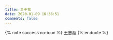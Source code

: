```yaml
---
title: 关于我
date: 2020-01-09 16:38:51
comments: false
---
```

{% note success no-icon %}
王志超
{% endnote %}